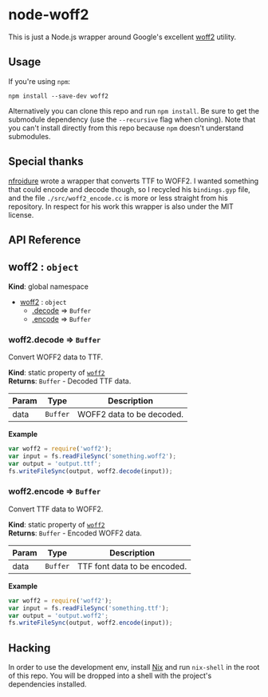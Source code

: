 # node-woff2

This is just a Node.js wrapper around Google's excellent
[woff2](https://github.com/google/woff2) utility.

## Usage

If you're using `npm`:

```
npm install --save-dev woff2
```

Alternatively you can clone this repo and run `npm install`. Be sure to get the
submodule dependency (use the `--recursive` flag when cloning). Note that you
can't install directly from this repo because `npm` doesn't understand
submodules.

## Special thanks

[nfroidure](https://github.com/nfroidure) wrote a wrapper that converts TTF to
WOFF2. I wanted something that could encode and decode though, so I recycled his
`bindings.gyp` file, and the file `./src/woff2_encode.cc` is more or less
straight from his repository. In respect for his work this wrapper is also under
the MIT license.

## API Reference

<a name="woff2"></a>

## woff2 : <code>object</code>

**Kind**: global namespace

* [woff2](#woff2) : <code>object</code>
  * [.decode](#woff2.decode) ⇒ <code>Buffer</code>
  * [.encode](#woff2.encode) ⇒ <code>Buffer</code>

<a name="woff2.decode"></a>

### woff2.decode ⇒ <code>Buffer</code>

Convert WOFF2 data to TTF.

**Kind**: static property of <code>[woff2](#woff2)</code>  
**Returns**: <code>Buffer</code> - Decoded TTF data.

| Param | Type                | Description               |
| ----- | ------------------- | ------------------------- |
| data  | <code>Buffer</code> | WOFF2 data to be decoded. |

**Example**

```js
var woff2 = require('woff2');
var input = fs.readFileSync('something.woff2');
var output = 'output.ttf';
fs.writeFileSync(output, woff2.decode(input));
```

<a name="woff2.encode"></a>

### woff2.encode ⇒ <code>Buffer</code>

Convert TTF data to WOFF2.

**Kind**: static property of <code>[woff2](#woff2)</code>  
**Returns**: <code>Buffer</code> - Encoded WOFF2 data.

| Param | Type                | Description                  |
| ----- | ------------------- | ---------------------------- |
| data  | <code>Buffer</code> | TTF font data to be encoded. |

**Example**

```js
var woff2 = require('woff2');
var input = fs.readFileSync('something.ttf');
var output = 'output.woff2';
fs.writeFileSync(output, woff2.encode(input));
```

## Hacking

In order to use the development env, install [Nix](https://nixos.org/nix/) and
run `nix-shell` in the root of this repo. You will be dropped into a shell with
the project's dependencies installed.
